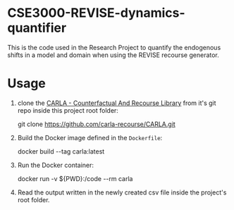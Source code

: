 # CSE3000-REVISE-dynamics-quantifier
This is the code used in the Research Project to quantify the endogenous shifts in a model and domain when using the REVISE recourse generator.

# Usage
1. clone the [CARLA - Counterfactual And Recourse Library](https://github.com/carla-recourse/CARLA) from it's git repo inside this project root folder:

    git clone https://github.com/carla-recourse/CARLA.git

2. Build the Docker image defined in the `Dockerfile`:

    docker build --tag carla:latest

3. Run the Docker container:

    docker run -v ${PWD}:/code --rm carla

4. Read the output written in the newly created csv file inside the project's root folder.
